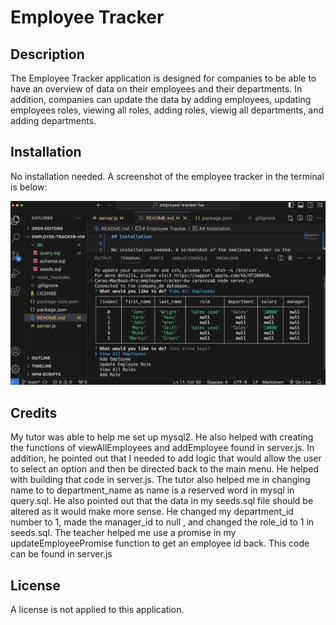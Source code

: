 # Employee Tracker

## Description

The Employee Tracker application is designed for companies to be able to have an overview of data on their employees and their departments. In addition, companies can update the data by adding employees, updating employees roles, viewing all roles, adding roles, viewig all departments, and adding departments.

## Installation

No installation needed. A screenshot of the employee tracker in the terminal is below:

![Alt text](./images/employee-tracker.png)

## Credits

My tutor was able to help me set up mysql2. He also helped with creating the functions of viewAllEmployees and addEmployee found in server.js. In addition, he pointed out that I needed to add logic that would allow the user to select an option and then be directed back to the main menu. He helped with building that code in server.js. The tutor also helped me in changing name to to department_name as name is a reserved word in mysql in query.sql. He also pointed out that the data in my seeds.sql file should be altered as it would make more sense. He changed my department_id number to 1, made the manager_id to null , and changed the  role_id to 1 in seeds.sql. The teacher helped me use a promise in my updateEmployeePromise function to get an employee id back. This code can be found in server.js

## License

A license is not applied to this application.
